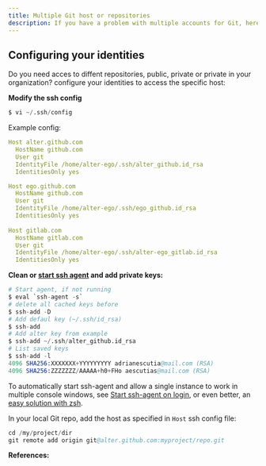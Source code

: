 ```yaml
---
title: Multiple Git host or repositories
description: If you have a problem with multiple accounts for Git, here you find a solution to access with different credentials.
---
```


## Configuring your identities

Do you need acces to diffent repositories, public, private or private in your organization? configure your identities to access the specific host:

**Modify the ssh config**

```s
$ vi ~/.ssh/config
```

Example config:

```yaml
Host alter.github.com
  HostName github.com
  User git
  IdentityFile /home/alter-ego/.ssh/alter_github.id_rsa
  IdentitiesOnly yes

Host ego.github.com
  HostName github.com
  User git
  IdentityFile /home/alter-ego/.ssh/ego_github.id_rsa
  IdentitiesOnly yes
  
Host gitlab.com
  HostName gitlab.com
  User git
  IdentityFile /home/alter-ego/.ssh/alter-ego_gitlab.id_rsa
  IdentitiesOnly yes
```

**Clean or [start ssh agent] and add private keys:**

```s
# Start agent, if not running
$ eval `ssh-agent -s`
# delete all cached keys before
$ ssh-add -D
# Add defaul key (~/.ssh/id_rsa)
$ ssh-add
# Add alter key from example
$ ssh-add ~/.ssh/alter_github.id_rsa
# List saved keys
$ ssh-add -l
4096 SHA256:XXXXXXX+YYYYYYYYY adrianescutia@mail.com (RSA)
4096 SHA256:ZZZZZZZ/AAAAA+h0+FHo aescutias@mail.com (RSA)
```

To automatically start ssh-agent and allow a single instance to work in multiple console windows, see [Start ssh-agent on login], or even better, an [easy solution with zsh].

In your local Git repo, add the host as specified in `Host` ssh config file:

```s
cd /my/project/dir
git remote add origin git@alter.github.com:myproject/repo.git
```

**References:**

[Start ssh-agent on login]: https://stackoverflow.com/a/38980986/5078874
[start ssh agent]: https://stackoverflow.com/a/17848593/5078874
[easy solution with zsh]: https://stackoverflow.com/a/58634003/5078874